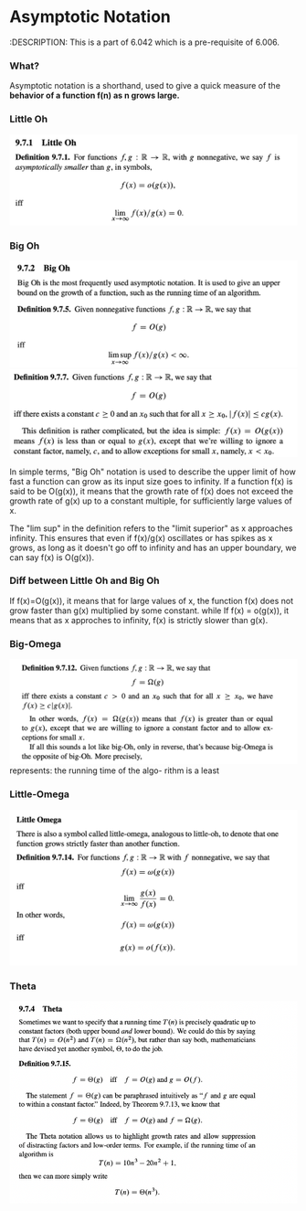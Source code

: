 # Asymptotic Notation
:DESCRIPTION: This is a part of 6.042 which is a pre-requisite of 6.006.

### What? 
Asymptotic notation is a shorthand, used to give a quick measure of the **behavior of a function f(n) as n grows large.**

### Little Oh
![Little Oh](<Screenshot 2024-03-23 at 6.13.36 PM-1.png>)

### Big Oh
![Big Oh](<Screenshot 2024-03-23 at 6.25.24 PM.png>)
![Big Oh](<Screenshot 2024-03-23 at 7.04.35 PM.png>)
<p>In simple terms, "Big Oh" notation is used to describe the upper limit of how fast a function can grow as its input size goes to infinity. If a function f(x) is said to be O(g(x)), it means that the growth rate of f(x) does not exceed the growth rate of g(x) up to a constant multiple, for sufficiently large values of x.</p>

<p>The "lim sup" in the definition refers to the "limit superior" as x approaches infinity. This ensures that even if f(x)/g(x) oscillates or has spikes as x grows, as long as it doesn't go off to infinity and has an upper boundary, we can say f(x) is O(g(x)).</p>

### Diff between Little Oh and Big Oh
If f(x)=O(g(x)), it means that for large values of x, the function f(x) does not grow faster than   g(x) multiplied by some constant.
while  If f(x) = o(g(x)), it means that as x approches to infinity, f(x) is strictly slower than g(x).

### Big-Omega
![Big Omega](<Screenshot 2024-03-23 at 6.58.45 PM.png>)
represents: the running time of the algo- rithm is a least

### Little-Omega
![Little Omega](<Screenshot 2024-03-23 at 7.18.19 PM.png>)

### Theta
![Theta](<Screenshot 2024-03-23 at 10.12.23 PM.png>)
